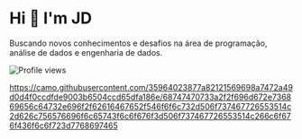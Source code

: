 
</head>

<body>
<h1>Hi 👋 I'm JD</h1>
<p>Buscando novos conhecimentos e desafios na área de programação, análise de dados e engenharia de dados.</p>
<div class="container">
  
</div>
<div class="badge">
  <img src="https://komarev.com/ghpvc/?username=Git1Hub2" alt="Profile views">
  
https://camo.githubusercontent.com/35964023877a82121569698a7472a49d0d4f0ccdfde9003b6504ccd65dfa186e/68747470733a2f2f696d672e736869656c64732e696f2f62616467652f546f6f6c732d506f737467726553514c2d626c756576696f6c65743f6c6f676f3d506f737467726553514c266c6f676f436f6c6f723d7768697465
          
</div>
</body>
</html>




          
